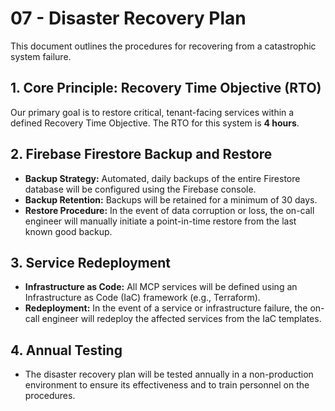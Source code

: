 # 07 - Disaster Recovery Plan

This document outlines the procedures for recovering from a catastrophic system failure.

## 1. Core Principle: Recovery Time Objective (RTO)

Our primary goal is to restore critical, tenant-facing services within a defined Recovery Time Objective. The RTO for this system is **4 hours**.

## 2. Firebase Firestore Backup and Restore

- **Backup Strategy:** Automated, daily backups of the entire Firestore database will be configured using the Firebase console.
- **Backup Retention:** Backups will be retained for a minimum of 30 days.
- **Restore Procedure:** In the event of data corruption or loss, the on-call engineer will manually initiate a point-in-time restore from the last known good backup.

## 3. Service Redeployment

- **Infrastructure as Code:** All MCP services will be defined using an Infrastructure as Code (IaC) framework (e.g., Terraform).
- **Redeployment:** In the event of a service or infrastructure failure, the on-call engineer will redeploy the affected services from the IaC templates.

## 4. Annual Testing

- The disaster recovery plan will be tested annually in a non-production environment to ensure its effectiveness and to train personnel on the procedures.

